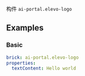 构件 `ai-portal.elevo-logo`

## Examples

### Basic

```yaml preview
brick: ai-portal.elevo-logo
properties:
  textContent: Hello world
```
